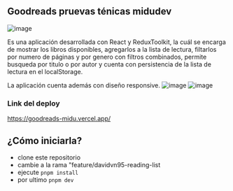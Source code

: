 ## Goodreads pruevas ténicas midudev
![image](https://github.com/Davidvn95/pruebas-tecnicas-Midudev/assets/110785758/a8f4d4e5-fb01-4d5c-b291-ae734a7ec480)

Es una aplicación desarrollada con React y ReduxToolkit, la cuál se encarga de mostrar los libros disponibles, agregarlos a la lista de lectura, filtarlos por numero de páginas y por genero con filtros combinados, permite busqueda por titulo o por autor y cuenta con persistencia de la lista de lectura en el localStorage.

La aplicación cuenta además con diseño responsive.
![image](https://github.com/Davidvn95/pruebas-tecnicas-Midudev/assets/110785758/a9243ff9-563c-4898-8bb8-b61ad5db8ac0)
![image](https://github.com/Davidvn95/pruebas-tecnicas-Midudev/assets/110785758/a1ed3a34-2a13-4598-a827-de9382862899)



### Link del deploy
https://goodreads-midu.vercel.app/

## ¿Cómo iniciarla?

- clone este repositorio
- cambie a la rama "feature/davidvn95-reading-list
- ejecute `pnpm install`
- por ultimo `pnpm dev`
